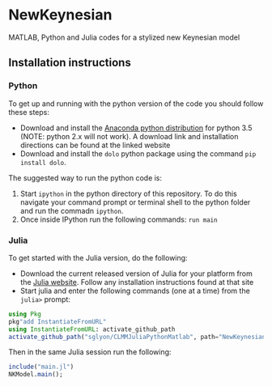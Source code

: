 # NewKeynesian

MATLAB, Python and Julia codes for a stylized new Keynesian model

## Installation instructions

### Python

To get up and running with the python version of the code you should follow
these steps:

- Download and install the [Anaconda python distribution](https://www.continuum.io/downloads) for python 3.5 (NOTE: python 2.x will not work). A download link and installation directions can be found at the linked website
- Download and install the `dolo` python package using the command `pip install dolo`.

The suggested way to run the python code is:

1. Start `ipython`  in the python directory of this repository. To do this navigate your command prompt or terminal shell to the python folder and run the commadn `ipython`.
2. Once inside IPython run the following commands: `run main`

### Julia

To get started with the Julia version, do the following:

- Download the current released version of Julia for your platform from the [Julia website](http://julialang.org/downloads/). Follow any installation instructions found at that site
- Start julia and enter the following commands (one at a time) from the `julia>` prompt:

```julia
using Pkg
pkg"add InstantiateFromURL"
using InstantiateFromURL: activate_github_path
activate_github_path("sglyon/CLMMJuliaPythonMatlab", path="NewKeynesian/julia", activate=true, force=true)
```

Then in the same Julia session run the following:


```julia
include("main.jl")
NKModel.main();
```